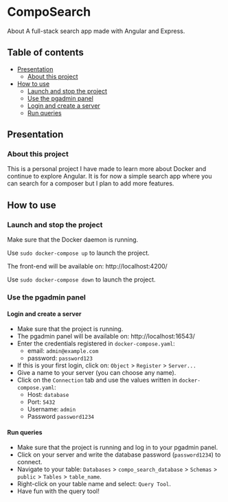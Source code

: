 # CompoSearch

About A full-stack search app made with Angular and Express.

## Table of contents

-   [Presentation](#presentation)
    -   [About this project](#about-this-project)
-   [How to use](#how-to-use)
    -   [Launch and stop the project](#launch-and-stop-the-project)
    -   [Use the pgadmin panel](#use-the-pgadmin-panel)
      - [Login and create a server](#login-and-create-a-server)
      - [Run queries](#run-queries)

## Presentation

### About this project

This is a personal project I have made to learn more about Docker and continue to explore Angular. It is for now a simple search app where you can search for a composer but I plan to add more features.

## How to use

### Launch and stop the project

Make sure that the Docker daemon is running.

Use `sudo docker-compose up` to launch the project.

The front-end will be available on: http://localhost:4200/

Use `sudo docker-compose down` to launch the project.

### Use the pgadmin panel

#### Login and create a server

- Make sure that the project is running.
- The pgadmin panel will be available on: http://localhost:16543/
- Enter the credentials registered in `docker-compose.yaml`:
  - email: `admin@example.com`
  - password: `password123`
- If this is your first login, click on: `Object` > `Register` > `Server...`
- Give a name to your server (you can choose any name).
- Click on the `Connection` tab and use the values written in `docker-compose.yaml`:
  - Host: `database`
  - Port: `5432`
  - Username: `admin`
  - Password `password1234`

#### Run queries

- Make sure that the project is running and log in to your pgadmin panel.
- Click on your server and write the database password (`password1234`) to connect.
- Navigate to your table: `Databases` > `compo_search_database` > `Schemas` > `public` > `Tables` > `table_name`.
- Right-click on your table name and select: `Query Tool`.
- Have fun with the query tool!
